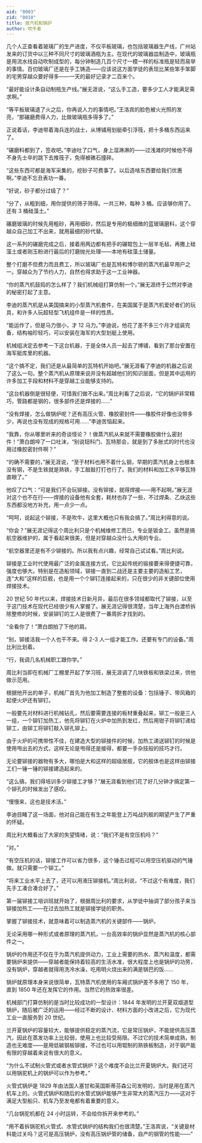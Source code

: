 ```yaml
---
aid: "0003"
zid: "0010"
title: 蒸汽机和锅炉
author: 吹牛者
---
```


几个人正查看着玻璃厂的生产进度，不仅平板玻璃，也包括玻璃器生产线，广州站发来的订货中以三种不同尺寸的玻璃酒瓶为主。在现代的玻璃器皿制造中，玻璃瓶是用流水线自动吹制成型的，每分钟制造几百个尺寸一模一样的标准瓶是轻而易举的事情。百仞玻璃厂还是在手工铸造——应该说这方面学徒的表现比某些笨手笨脚的宅男穿越众要好得多——一天的最好记录才二百来个。

“最好能设计条自动制瓶生产线。”展无涯说，“这么手工造，要多少工人才能满足需求啊。”

“等平板玻璃退了火之后，你再说人力的事情吧。”王洛宾的脸色被火光照的发亮，“那碾磨费得人力，比做玻璃瓶多得多了。”

正说着话，李迪带着海兵连的战士，从博铺用划艇牵引浮筏，把十多桶东西运来了。

“碾磨料都到了，签收吧。”李迪吐了口气，身上湿淋淋的——过浅滩的时候他不得不身先士卒的跳下去推筏子，免得被礁石撞碎。

“这些东西可都是海军采集的，挖砂子可费事了。以后造啥东西要给我们优惠啊。”李迪不忘丑表功一番。

“好说，砂子都分过级了？”

“分了，从粗到细，用你提供的筛子筛得。一共三种，每种 3 桶。应该够你用了。还有 3 桶硅藻土。”

碾磨玻璃的时候先用粗砂，再用细砂，然后是专用的极细微的蓝玻璃磨料，这个穿越众自己加工不出来，就用最细的砂代替。

这一系列的碾磨完成之后，接着用两边都有把手的碾辊包上一层羊毛毡，再撒上硅藻土或者刚玉粉进行最后的打磨抛光处理——本地有硅藻土储量。

整个打磨不但费力而且费工，所以玻璃厂也是瓦特和博尔顿的蒸汽机最早用户之一。穿越众为了节约人力，自然也得求助于这一工业神器。

“你的蒸汽机鼓捣的怎么样了？我们机械组打算仿制一个。”展无涯终于公然对李迪的秘密打起了主意。

李迪的蒸汽机是从美国搞来的小型蒸汽机套件，在美国属于是蒸汽机爱好者们的玩具，和许多人玩超轻型飞机组件是一样的性质。

“能运作了，但是马力很小，才 12 马力。”李迪说，他花了差不多三个月才组装完备，结构袖珍轻巧，可以安装在海军的大型划艇上使用。

机械组决定去参考一下这台机器，于是全体人员一起去了博铺，看到了那台安置在海军艇库里的机器。

“这个搞不定，我们还是从最简单的瓦特机开始吧。”展无涯看了李迪的机器之后说了这么一句。整个蒸汽机从原理来说并没有超越他们的知识层面，但是其中运用的许多加工手段和材料不是穿越工业能够支持的。

“这台机器倒是很轻便，可惜我们做不出来。”周比利看了之后说，“它的锅炉非常精巧，管路都是钢的，很多部件还是焊接的……”

“没有焊接，怎么做锅炉呢？还有高压火管、橡胶密封件——橡胶件好像也没带多少，再说也没有现成的规格可用……”李迪苦恼起来。

“我靠，你从哪里听来的奇谈怪论？！做蒸汽机从来就不需要橡胶做什么密封件！”萧白朗啐了一口吐沫，“别说钮科门、瓦特那会，就是到了多胀式的时代也没用过橡胶密封件啊？”

“的确不需要的，”展无涯说，“至于材料也用不着什么钢，早期的蒸汽机身上也根本没有钢，不是生铁就是熟铁，手工敲敲打打也行了。我们的材料和加工水平够瓦特直眼了。”

他叹了口气：“可是我们不会玩铆接。没有铆接，就得焊接——用不起啊。”展无涯对这个也不在行——焊接的设备他有全套，耗材也存了一些，不过焊条、乙炔这些东西都没地方补充，用一点少一点。

“呵呵，说起这个铆接，不是吹牛，这里大概也只有我会搞了。”周比利得意的说。

“你会？”展无涯记得这个周比利只是个机械维修工而已，专业是钣金工。虽然是搞航空器维护的，属于看起来很美，但是对穿越众没什么大用的专业。

“航空器里还是有不少铆接的。所以我有点兴趣，经常自己试试看。”周比利说。

铆接是工业时代使用最广泛的金属连接方式，它比起传统的锻接要来得便捷可靠，强度也够大。特别是在造船领域，铆接一直到二战还是主要主要的造船工艺，连“大和”这样的巨舰，也是用一个个铆钉连接起来的，只在很少的非关键部位使用焊接技术。

20 世纪 50 年代以来，焊接技术日新月异，最后在很多领域都取代了铆接，以至于这门技术在现代已经很少有人掌握了。展无涯记得很清楚，当年上海外白渡桥拆除整修的时候，安装铆钉的工人是很费了一番周折才找到的。

“全看你了！”萧白朗拍了下他的肩。

“别，铆接活我一个人也干不来。得 2-3 人一组才能工作。还要有专门的设备。”周比利比划着。

“行，我调几名机械职工跟你学。”

周比利当即在机械厂工棚里开起了学习班，展无涯调了几块铁板和铁梁过来，供他做示范用。

根据他开出的单子，机械厂首先为他加工制造了整套的设备：包括锤子、带风箱的起便火炉还有铆钉。

一般要先对材料进行机械钻孔，然后要需要连接的板材重叠起来，铆工一般是三人一组，一个铆钉加热工，他先将铆钉在火炉中加热到发红，然后用钳子将铆钉递给铆工，由铆工将铆钉敲入铆孔铆上。

由于火炉的可携带性不佳，在建造大型的铆接件的时候，加热工递送铆钉的时候是使用甩出去的方式，这样无论是甩得还是接得，都要一手杂技般的技巧才行。

无论要铆接的器物有多大，哪怕是大和这样的超级居舰，它的舰体也是这样由铆接工们一锤一锤的铆接建造起来的。

“这么搞，我们得培训多少铆接工才够？”展无涯看到他们花了好几分钟才搞定第一个铆孔的时候发出了感叹。

“慢慢来，这也是技术活。”

李迪目睹了这一场面，他对自己能在有生之年能登上万吨战列舰的期望产生了严重的怀疑。

周比利大概看出了大家的失望情绪，说：“我们不是有空压机吗？”

“对。”

“有空压机的话，铆接工作可以省力很多，这个锤击过程可以用空压机驱动的气锤做。就只需要一个铆工。”

“将来工业水平上去了，还可以用液压铆接机。”周比利说，“不过这个有难度，我们先手工凑合凑合好了。”

第一届铆接工培训班就开始了，根据周比利的要求，从学徒中抽调了部分孩子来当铆接加热工——在过去加热工就是铆接学徒的职务。

掌握了铆接技术，就意味着可以制造蒸汽机的关键部件——锅炉。

无论采用哪一种形式或者原理的蒸汽机，一台高效率的锅炉显然是蒸汽机的核心部件之一。

锅炉的作用还不仅在于为蒸汽机提供动力，工业上需要的热水、蒸汽和温度，都需要锅炉来提供——穿越者能保持着较高的生活水准，很大程度上也是锅炉的功劳，没有锅炉，穿越者就得用洗冷水澡，吃用明火烧出来的满是锅巴的饭……

锅炉就原理本身来说很简单，瓦特蒸汽机使用的车厢式锅炉差不多用了 150 年，直到 1850 年还在发挥它的作用。当然它的热效率很差。

机械部门打算仿制的是当时比较成功的一型设计：1844 年发明的兰开夏双烟道型锅炉，随后被广泛的运用——经过不断的设计、材料方面的小改进之后，它为现代工业一直服务到 20 世纪。

兰开夏锅炉的容量较大，能够提供稳定的蒸汽流，它是常压锅炉，不能提供高压蒸汽，因此在蒸发功率上比较弱，使用上也比较受局限。不过它的技术简单成熟，制造也无难度——是用低碳钢板铆接，不过也可以用辊制的熟铁板制造，对于钢产能有限的穿越着来说有很大的意义。

“为什么不试制火管式或者水管式锅炉？这个难度不会比兰开夏锅炉大。我们还可以用锅驼机上的锅炉可以作为参考。”

火管式锅炉是 1829 年由法国人塞甘和英国斯蒂芬森公司发明的，当时是用在蒸汽机车上的。火管式锅炉和随后的水管式锅炉能够产生非常大的蒸汽压力——这对于满足大型船只、机车乃至发电都有着重要的意义。

“几台锅驼机都在 24 小时运转，不会给你拆开来参考的。”

“用不着拆锅驼机火管式、水管式锅炉的结构我们也很清楚。”王洛宾说，“关键是材料能过关吗？这可是高压锅炉，没有高压锅炉管的储备，自产的钢管的性能——”
